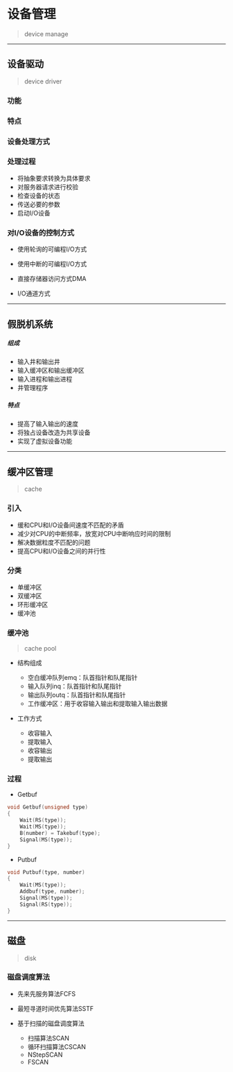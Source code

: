 # 设备管理
> device manage

---

## 设备驱动
> device driver

### 功能

### 特点

### 设备处理方式

### 处理过程

- 将抽象要求转换为具体要求
- 对服务器请求进行校验
- 检查设备的状态
- 传送必要的参数
- 启动I/O设备

### 对I/O设备的控制方式

- 使用轮询的可编程I/O方式

- 使用中断的可编程I/O方式

- 直接存储器访问方式DMA

- I/O通道方式





---
## 假脱机系统

##### 组成

- 输入井和输出井
- 输入缓冲区和输出缓冲区
- 输入进程和输出进程
- 井管理程序

##### 特点

- 提高了输入输出的速度
- 将独占设备改造为共享设备
- 实现了虚拟设备功能





---

## 缓冲区管理
> cache

### 引入

- 缓和CPU和I/O设备间速度不匹配的矛盾
- 减少对CPU的中断频率，放宽对CPU中断响应时间的限制
- 解决数据粒度不匹配的问题
- 提高CPU和I/O设备之间的并行性

### 分类

- 单缓冲区
- 双缓冲区
- 环形缓冲区
- 缓冲池

### 缓冲池
> cache pool

- 结构组成
    - 空白缓冲队列emq：队首指针和队尾指针
    - 输入队列inq：队首指针和队尾指针
    - 输出队列outq：队首指针和队尾指针
    - 工作缓冲区：用于收容输入输出和提取输入输出数据

- 工作方式
    - 收容输入
    - 提取输入
    - 收容输出
    - 提取输出

### 过程

- Getbuf

```c
void Getbuf(unsigned type)
{
    Wait(RS(type));
    Wait(MS(type));
    B(number) = Takebuf(type);
    Signal(MS(type));
}
```

- Putbuf

```c
void Putbuf(type, number)
{
    Wait(MS(type));
    Addbuf(type, number);
    Signal(MS(type));
    Signal(RS(type));
}
```








---
## 磁盘
> disk

### 磁盘调度算法

- 先来先服务算法FCFS

- 最短寻道时间优先算法SSTF

- 基于扫描的磁盘调度算法
    - 扫描算法SCAN
    - 循环扫描算法CSCAN
    - NStepSCAN
    - FSCAN


